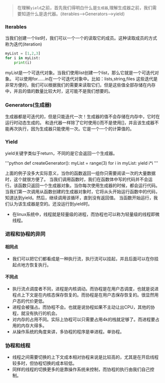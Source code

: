 > 在理解`yield`之前，首先我们得明白什么是`生成器`,理解生成器之前，我们需要知道什么是迭代器。(iterables-->Generators-->yield)

### Iterables

当我们创建一个list时，我们可以一个一个的读取它的成员。这种读取成员的方式称为迭代(iteration)

```python
myList = [1,2,3]
for i in myList:
    print(i)
```

myList是一个可迭代对象。当我们使用list创建一个list，那么它就是一个可迭代对象。
可以使用for……in在一个可迭代对象中。比如：lists,string,files
这些迭代是非常方便的，我们可以根据我们的需要来读取它们，但是这些值全部存储在内存中，并且的值的数量比较大时，这可能不是我们想要的。

### Generators(生成器)

生成器都是可迭代的，但是只能迭代一次！生成器的值不会存储在内存中，它时在运行时动态生成的。
和迭代器一样除了它时使用()而不是使用[]，并且该生成器不能再次执行，因为生成器只能使用一次。它是一个一个的计算值的。

### Yield

yield关键字类似于return，不同的是它会返回一个生成器。

'''python
def createGenerator():
    myList = range(3)
    for i in myList:
        yield i*i
'''

上面的例子没多大实际意义，当你的函数返回一组你只需要阅读一次的大量数据时，这个就很方便了。
当我们调用函数时，我们在函数体中写的代码并不会运行。该函数只返回一个生成器对象。当你每次使用生成器的时候，都会运行代码。
当我们第一次调用从函数创建的生成器对象时，它将从头开始运行函数中的代码，知道达到yield。然后，继续调用该循环，直到没有返回值。
当函数开始运行，我们认为该生成器是空的。还没运行到yield时。

* 在linux系统中，线程就是轻量级的进程，而协程也可以称为轻量级的线程即微线程。

### 进程和协程的异同

#### 相同点

* 我们可以把它们都看成是一种执行流，执行流可以挂起，并且后面可以在你挂起点地方恢复执行。

#### 不同点

* 执行流点调度者不同，进程是内核调动。而协程是在用户态调度，也就是说进程点上下文是在内核态保存恢复的。而协程是在用户态保存恢复的。很显然用户态的代价更低。
* 进程会被强占。而协程不会。也就是说协程如果不主动让出CPU，其他的协程，就没有执行的机会。
* 对内存的占用不同。实际上协程可以只需要占用4k的栈就足够了。而进程要占用的内存大得多。
* 从操作系统的角度来讲，多协程的程序是单进程。单协程。

### 协程和线程

* 线程之间需要切换的上下文成本相对协程来说是比较高的，尤其是在开启线程较多时，但协程切换的成本较低。
* 同样的线程的切换更多的是靠操作系统来控制，而协程的执行由我们自己控制。
